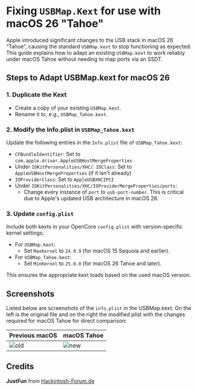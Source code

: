# Fixing `USBMap.Kext` for use with macOS 26 "Tahoe"

Apple introduced significant changes to the USB stack in macOS 26 “Tahoe”, causing the standard `USBMap.kext` to stop functioning as expected. This guide explains how to adapt an existing `USBMap.kext` to work reliably under macOS Tahoe without needing to map ports via an SSDT.

## Steps to Adapt USBMap.kext for macOS 26

### 1. Duplicate the Kext
- Create a copy of your existing `USBMap.kext`.
- Rename it to, e.g., `USBMap_Tahoe.kext`.

### 2. Modify the Info.plist in `USBMap_Tahoe.kext`
Update the following entries in the `Info.plist` file of `USBMap_Tahoe.kext`:
- `CFBundleIdentifier`: Set to `com.apple.driver.AppleUSBHostMergeProperties`
- Under `IOKitPersonalities/XHC/`: `IOClass`: Set to `AppleUSBHostMergeProperties` (if it isn't already)
- `IOProviderClass`: Set to `AppleUSBXHCIPCI`
- Under `IOKitPersonalities/XHC/IOProviderMergeProperties/ports`:
  - Change every instance of `port` to `usb-port-number`. This is critical due to Apple's updated USB architecture in macOS 26.

### 3. Update `config.plist`
Include both kexts in your OpenCore `config.plist` with version-specific kernel settings:
- For `USBMap.kext`:
  - Set `MaxKernel` to `24.9.9` (for macOS 15 Sequoia and earlier).
- For `USBMap_Tahoe.kext`:
  - Set `MinKernel` to `25.0.0` (for macOS 26 Tahoe and later).

This ensures the appropriate kext loads based on the used macOS version.

## Screenshots

Listed below are screenshots of the `info.plist` in the USBMap.kext. On the left is the original file and on the right the modified plist with the changes required for macOS Tahoe for direct comparison:

Previous macOS | macOS Tahoe
---------------|--------------
![old](https://github.com/user-attachments/assets/dcea4dc7-37bb-4fa0-acff-474710ea96a7) | ![new](https://github.com/user-attachments/assets/d89219c1-2ed5-4989-b211-ed173b1b12ca)

## Credits
**JustFun** from [Hackintosh-Forum.de](https://www.hackintosh-forum.de/forum/thread/60350-wwdc-2025-macos-26-hackintosh/?postID=802582#post802582)
